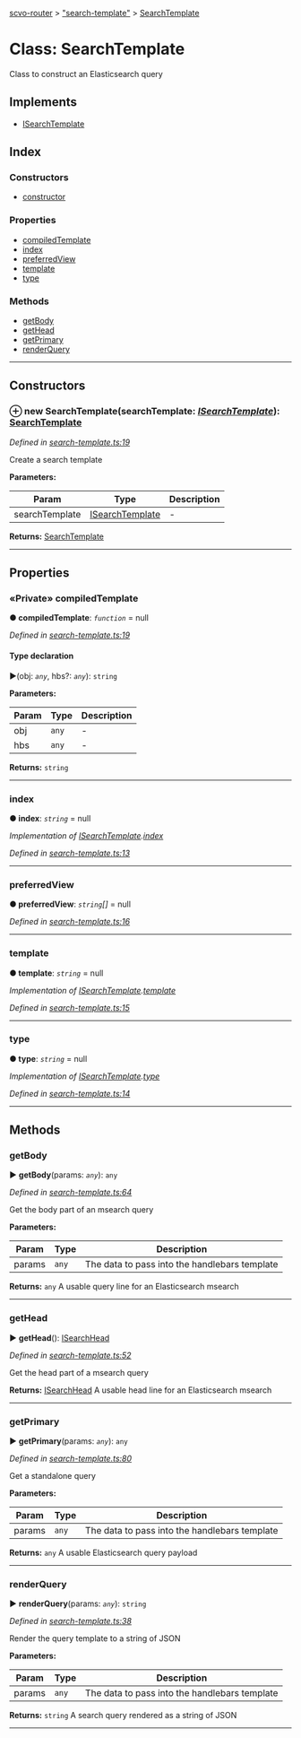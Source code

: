 [scvo-router](../README.md) > ["search-template"](../modules/_search_template_.md) > [SearchTemplate](../classes/_search_template_.searchtemplate.md)



# Class: SearchTemplate


Class to construct an Elasticsearch query

## Implements

* [ISearchTemplate](../interfaces/_interfaces_.isearchtemplate.md)

## Index

### Constructors

* [constructor](_search_template_.searchtemplate.md#constructor)


### Properties

* [compiledTemplate](_search_template_.searchtemplate.md#compiledtemplate)
* [index](_search_template_.searchtemplate.md#index)
* [preferredView](_search_template_.searchtemplate.md#preferredview)
* [template](_search_template_.searchtemplate.md#template)
* [type](_search_template_.searchtemplate.md#type)


### Methods

* [getBody](_search_template_.searchtemplate.md#getbody)
* [getHead](_search_template_.searchtemplate.md#gethead)
* [getPrimary](_search_template_.searchtemplate.md#getprimary)
* [renderQuery](_search_template_.searchtemplate.md#renderquery)



---
## Constructors
<a id="constructor"></a>


### ⊕ **new SearchTemplate**(searchTemplate: *[ISearchTemplate](../interfaces/_interfaces_.isearchtemplate.md)*): [SearchTemplate](_search_template_.searchtemplate.md)


*Defined in [search-template.ts:19](https://github.com/scvodigital/scvo-router/blob/cdc78cf/src/search-template.ts#L19)*



Create a search template


**Parameters:**

| Param | Type | Description |
| ------ | ------ | ------ |
| searchTemplate | [ISearchTemplate](../interfaces/_interfaces_.isearchtemplate.md)   |  - |





**Returns:** [SearchTemplate](_search_template_.searchtemplate.md)

---


## Properties
<a id="compiledtemplate"></a>

### «Private» compiledTemplate

**●  compiledTemplate**:  *`function`*  =  null

*Defined in [search-template.ts:19](https://github.com/scvodigital/scvo-router/blob/cdc78cf/src/search-template.ts#L19)*


#### Type declaration
►(obj: *`any`*, hbs?: *`any`*): `string`



**Parameters:**

| Param | Type | Description |
| ------ | ------ | ------ |
| obj | `any`   |  - |
| hbs | `any`   |  - |





**Returns:** `string`






___

<a id="index"></a>

###  index

**●  index**:  *`string`*  =  null

*Implementation of [ISearchTemplate](../interfaces/_interfaces_.isearchtemplate.md).[index](../interfaces/_interfaces_.isearchtemplate.md#index)*

*Defined in [search-template.ts:13](https://github.com/scvodigital/scvo-router/blob/cdc78cf/src/search-template.ts#L13)*





___

<a id="preferredview"></a>

###  preferredView

**●  preferredView**:  *`string`[]*  =  null

*Defined in [search-template.ts:16](https://github.com/scvodigital/scvo-router/blob/cdc78cf/src/search-template.ts#L16)*





___

<a id="template"></a>

###  template

**●  template**:  *`string`*  =  null

*Implementation of [ISearchTemplate](../interfaces/_interfaces_.isearchtemplate.md).[template](../interfaces/_interfaces_.isearchtemplate.md#template)*

*Defined in [search-template.ts:15](https://github.com/scvodigital/scvo-router/blob/cdc78cf/src/search-template.ts#L15)*





___

<a id="type"></a>

###  type

**●  type**:  *`string`*  =  null

*Implementation of [ISearchTemplate](../interfaces/_interfaces_.isearchtemplate.md).[type](../interfaces/_interfaces_.isearchtemplate.md#type)*

*Defined in [search-template.ts:14](https://github.com/scvodigital/scvo-router/blob/cdc78cf/src/search-template.ts#L14)*





___


## Methods
<a id="getbody"></a>

###  getBody

► **getBody**(params: *`any`*): `any`



*Defined in [search-template.ts:64](https://github.com/scvodigital/scvo-router/blob/cdc78cf/src/search-template.ts#L64)*



Get the body part of an msearch query


**Parameters:**

| Param | Type | Description |
| ------ | ------ | ------ |
| params | `any`   |  The data to pass into the handlebars template |





**Returns:** `any`
A usable query line for an Elasticsearch msearch






___

<a id="gethead"></a>

###  getHead

► **getHead**(): [ISearchHead](../interfaces/_interfaces_.isearchhead.md)



*Defined in [search-template.ts:52](https://github.com/scvodigital/scvo-router/blob/cdc78cf/src/search-template.ts#L52)*



Get the head part of a msearch query




**Returns:** [ISearchHead](../interfaces/_interfaces_.isearchhead.md)
A usable head line for an Elasticsearch msearch






___

<a id="getprimary"></a>

###  getPrimary

► **getPrimary**(params: *`any`*): `any`



*Defined in [search-template.ts:80](https://github.com/scvodigital/scvo-router/blob/cdc78cf/src/search-template.ts#L80)*



Get a standalone query


**Parameters:**

| Param | Type | Description |
| ------ | ------ | ------ |
| params | `any`   |  The data to pass into the handlebars template |





**Returns:** `any`
A usable Elasticsearch query payload






___

<a id="renderquery"></a>

###  renderQuery

► **renderQuery**(params: *`any`*): `string`



*Defined in [search-template.ts:38](https://github.com/scvodigital/scvo-router/blob/cdc78cf/src/search-template.ts#L38)*



Render the query template to a string of JSON


**Parameters:**

| Param | Type | Description |
| ------ | ------ | ------ |
| params | `any`   |  The data to pass into the handlebars template |





**Returns:** `string`
A search query rendered as a string of JSON






___


